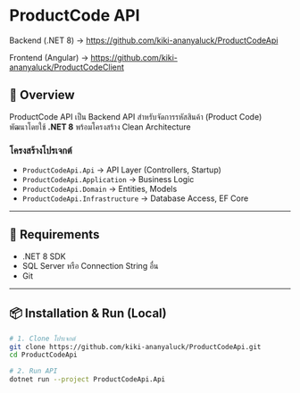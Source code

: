 # ProductCode API
Backend (.NET 8) → https://github.com/kiki-ananyaluck/ProductCodeApi

Frontend (Angular) → https://github.com/kiki-ananyaluck/ProductCodeClient

## 📖 Overview
ProductCode API เป็น Backend API สำหรับจัดการรหัสสินค้า (Product Code)  
พัฒนาโดยใช้ **.NET 8** พร้อมโครงสร้าง Clean Architecture

### โครงสร้างโปรเจกต์
- `ProductCodeApi.Api` → API Layer (Controllers, Startup)
- `ProductCodeApi.Application` → Business Logic
- `ProductCodeApi.Domain` → Entities, Models
- `ProductCodeApi.Infrastructure` → Database Access, EF Core

---

## 🚀 Requirements
- .NET 8 SDK
- SQL Server หรือ Connection String อื่น
- Git

---

## 📦 Installation & Run (Local)
```bash
# 1. Clone โปรเจกต์
git clone https://github.com/kiki-ananyaluck/ProductCodeApi.git
cd ProductCodeApi

# 2. Run API
dotnet run --project ProductCodeApi.Api

